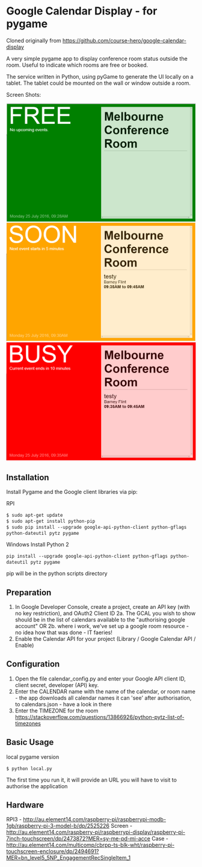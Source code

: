 Google Calendar Display - for pygame
====================================

Cloned originally from https://github.com/course-hero/google-calendar-display

A very simple pygame app to display conference room status outside the room. Useful to indicate which rooms are free or booked. 

The service written in Python, using pyGame to generate the UI locally on a tablet. The tablet could be mounted on the wall or window outside a room.

Screen Shots:

![](https://github.com/barneyman/gcalMeetingRoom/blob/master/Free.PNG)
![](https://github.com/barneyman/gcalMeetingRoom/blob/master/Soon.PNG)
![](https://github.com/barneyman/gcalMeetingRoom/blob/master/busy.PNG)


Installation
-------------
Install Pygame and the Google client libraries via pip:

RPI

```
$ sudo apt-get update
$ sudo apt-get install python-pip
$ sudo pip install --upgrade google-api-python-client python-gflags python-dateutil pytz pygame
```

Windows
Install Python 2
```
pip install --upgrade google-api-python-client python-gflags python-dateutil pytz pygame
```
pip will be in the python scripts directory


Preparation
-------------
1. In Google Developer Console, create a project, create an API key (with no key restriction), and OAuth2 Client ID
2a. The GCAL you wish to show should be in the list of calendars available to the "authorising google account" OR
2b. where i work, we've set up a google room resource - no idea how that was done - IT faeries!
3. Enable the Calendar API for your project (Library / Google Calendar API / Enable)


Configuration
-------------
1. Open the file calendar_config.py and enter your Google API client ID, client secret, developer (API) key.
2. Enter the CALENDAR name with the name of the calendar, or room name - the app downloads all calendar names it can 'see' after authorisation, to calendars.json - have a look in there
3. Enter the TIMEZONE for the room https://stackoverflow.com/questions/13866926/python-pytz-list-of-timezones

Basic Usage
-------------

local pygame version
```
$ python local.py
```

The first time you run it, it will provide an URL you will have to visit to authorise the application


Hardware
-------------

RPI3 - http://au.element14.com/raspberry-pi/raspberrypi-modb-1gb/raspberry-pi-3-model-b/dp/2525226
Screen - http://au.element14.com/raspberry-pi/raspberrypi-display/raspberry-pi-7inch-touchscreen/dp/2473872?MER=sy-me-pd-mi-acce
Case - http://au.element14.com/multicomp/cbrpp-ts-blk-wht/raspberry-pi-touchscreen-enclosure/dp/2494691?MER=bn_level5_5NP_EngagementRecSingleItem_1




